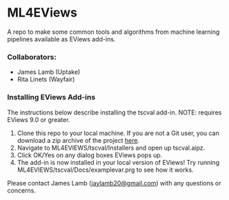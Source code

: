 # ML4EViews

A repo to make some common tools and algorithms from machine learning pipelines available as EViews add-ins.

### Collaborators:

- James Lamb (Uptake)
- Rita Linets (Wayfair)

### Installing EViews Add-ins

The instructions below describe installing the tscval add-in. NOTE: requires EViews 9.0 or greater.

1. Clone this repo to your local machine. If you are not a Git user, you can download a zip archive of the project [here](https://github.com/jameslamb/ML4EVIEWS/archive/master.zip).
2. Navigate to ML4EVIEWS/tscval/Installers and open up tscval.aipz.
3. Click OK/Yes on any dialog boxes EViews pops up.
4. The add-in is now installed in your local version of EViews! Try running ML4EVIEWS/tscval/Docs/examplevar.prg to see how it works.


Please contact James Lamb (jaylamb20@gmail.com) with any questions or concerns.
